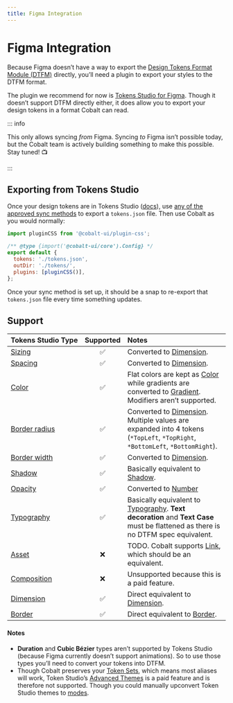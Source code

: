 ```yaml
---
title: Figma Integration
---
```


# Figma Integration

Because Figma doesn’t have a way to export the [Design Tokens Format Module (DTFM)](https://designtokens.org) directly, you’ll need a plugin to export your styles to the DTFM format.

The plugin we recommend for now is [Tokens Studio for Figma](https://tokens.studio). Though it doesn’t support DTFM directly either, it does allow you to export your design tokens in a format Cobalt can read.

::: info

This only allows syncing _from_ Figma. Syncing _to_ Figma isn’t possible today, but the Cobalt team is actively building something to make this possible. Stay tuned! 📺

:::

## Exporting from Tokens Studio

Once your design tokens are in Tokens Studio ([docs](https://docs.tokens.studio/tokens/creating-tokens)), use [any of the approved sync methods](https://docs.tokens.studio/sync/sync) to export a `tokens.json` file. Then use Cobalt as you would normally:

```js
import pluginCSS from '@cobalt-ui/plugin-css';

/** @type {import('@cobalt-ui/core').Config} */
export default {
  tokens: './tokens.json',
  outDir: './tokens/',
  plugins: [pluginCSS()],
};
```

Once your sync method is set up, it should be a snap to re-export that `tokens.json` file every time something updates.

## Support

| Tokens Studio Type                                                                | Supported | Notes                                                                                                                                                  |
| :-------------------------------------------------------------------------------- | :-------: | :----------------------------------------------------------------------------------------------------------------------------------------------------- |
| [Sizing](https://docs.tokens.studio/available-tokens/sizing-tokens)               |    ✅     | Converted to [Dimension](/tokens/dimension).                                                                                                           |
| [Spacing](https://docs.tokens.studio/available-tokens/spacing-tokens)             |    ✅     | Converted to [Dimension](/tokens/dimension).                                                                                                           |
| [Color](https://docs.tokens.studio/available-tokens/color-tokens)                 |    ✅     | Flat colors are kept as [Color](/tokens/color) while gradients are converted to [Gradient](/tokens/gradient). Modifiers aren’t supported.              |
| [Border radius](https://docs.tokens.studio/available-tokens/border-radius-tokens) |    ✅     | Converted to [Dimension](/tokens/dimension). Multiple values are expanded into 4 tokens (`*TopLeft`, `*TopRight`, `*BottomLeft`, `*BottomRight`).      |
| [Border width](https://docs.tokens.studio/available-tokens/border-width-tokens)   |    ✅     | Converted to [Dimension](/tokens/dimension).                                                                                                           |
| [Shadow](https://docs.tokens.studio/available-tokens/shadow-tokens)               |    ✅     | Basically equivalent to [Shadow](/tokens/shadow).                                                                                                      |
| [Opacity](https://docs.tokens.studio/available-tokens/opacity-tokens)             |    ✅     | Converted to [Number](/tokens/number)                                                                                                                  |
| [Typography](https://docs.tokens.studio/available-tokens/typography-tokens)       |    ✅     | Basically equivalent to [Typography](/tokens/typography). **Text decoration** and **Text Case** must be flattened as there is no DTFM spec equivalent. |
| [Asset](https://docs.tokens.studio/available-tokens/asset-tokens)                 |    ❌     | TODO. Cobalt supports [Link](/tokens/link), which should be an equivalent.                                                                             |
| [Composition](https://docs.tokens.studio/available-tokens/composition-tokens)     |    ❌     | Unsupported because this is a paid feature.                                                                                                            |
| [Dimension](https://docs.tokens.studio/available-tokens/dimension-tokens)         |    ✅     | Direct equivalent to [Dimension](/tokens/dimension).                                                                                                   |
| [Border](https://docs.tokens.studio/available-tokens/border-tokens)               |    ✅     | Direct equivalent to [Border](/tokens/border).                                                                                                         |

#### Notes

- **Duration** and **Cubic Bézier** types aren’t supported by Tokens Studio (because Figma currently doesn’t support animations). So to use those types you’ll need to convert your tokens into DTFM.
- Though Cobalt preserves your [Token Sets](https://docs.tokens.studio/themes/token-sets), which means most aliases will work, Token Studio’s [Advanced Themes](https://docs.tokens.studio/themes/themes-pro) is a paid feature and is therefore not supported. Though you could manually upconvert Token Studio themes to [modes](/guides/modes).
